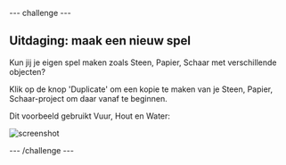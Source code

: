\--- challenge \---

## Uitdaging: maak een nieuw spel

Kun jij je eigen spel maken zoals Steen, Papier, Schaar met verschillende objecten?

Klik op de knop 'Duplicate' om een ​​kopie te maken van je Steen, Papier, Schaar-project om daar vanaf te beginnen.

Dit voorbeeld gebruikt Vuur, Hout en Water:

![screenshot](images/rps-fire.png)

\--- /challenge \---